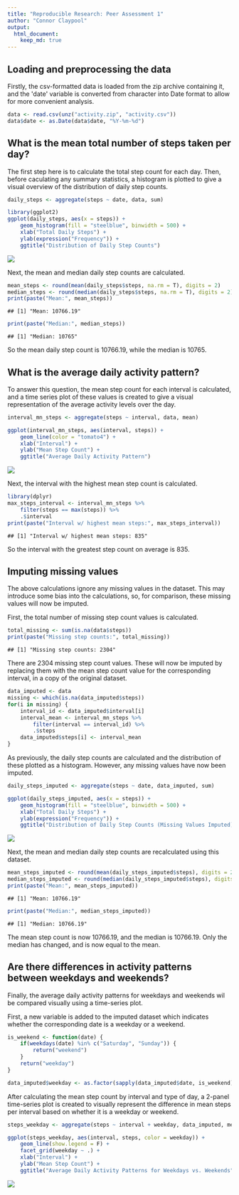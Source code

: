 ```yaml
---
title: "Reproducible Research: Peer Assessment 1"
author: "Connor Claypool"
output: 
  html_document:
    keep_md: true
---
```



## Loading and preprocessing the data

Firstly, the csv-formatted data is loaded from the zip archive containing it, 
and the 'date' variable is converted from character into Date format to allow 
for more convenient analysis.


```r
data <- read.csv(unz("activity.zip", "activity.csv"))
data$date <- as.Date(data$date, "%Y-%m-%d")
```


## What is the mean total number of steps taken per day?

The first step here is to calculate the total step count for each day. Then,
before caculating any summary statistics, a histogram is plotted to give a
visual overview of the distribution of daily step counts.


```r
daily_steps <- aggregate(steps ~ date, data, sum)

library(ggplot2)
ggplot(daily_steps, aes(x = steps)) + 
    geom_histogram(fill = "steelblue", binwidth = 500) +
    xlab("Total Daily Steps") +
    ylab(expression("Frequency")) +
    ggtitle("Distribution of Daily Step Counts")
```

![](PA1_template_files/figure-html/unnamed-chunk-2-1.png)<!-- -->

Next, the mean and median daily step counts are calculated.

```r
mean_steps <- round(mean(daily_steps$steps, na.rm = T), digits = 2)
median_steps <- round(median(daily_steps$steps, na.rm = T), digits = 2)
print(paste("Mean:", mean_steps))
```

```
## [1] "Mean: 10766.19"
```

```r
print(paste("Median:", median_steps))
```

```
## [1] "Median: 10765"
```

So the mean daily step count is 10766.19, while the median is 
10765.

## What is the average daily activity pattern?

To answer this question, the mean step count for each interval is calculated, 
and a time series plot of these values is created to give a visual 
representation of the average activity levels over the day.


```r
interval_mn_steps <- aggregate(steps ~ interval, data, mean)

ggplot(interval_mn_steps, aes(interval, steps)) +
    geom_line(color = "tomato4") +
    xlab("Interval") +
    ylab("Mean Step Count") +
    ggtitle("Average Daily Activity Pattern")
```

![](PA1_template_files/figure-html/unnamed-chunk-4-1.png)<!-- -->

Next, the interval with the highest mean step count is calculated.


```r
library(dplyr)
max_steps_interval <- interval_mn_steps %>% 
    filter(steps == max(steps)) %>% 
    .$interval
print(paste("Interval w/ highest mean steps:", max_steps_interval))
```

```
## [1] "Interval w/ highest mean steps: 835"
```

So the interval with the greatest step count on average is 
835.

## Imputing missing values

The above calculations ignore any missing values in the dataset. This may
introduce some bias into the calculations, so, for comparison, these missing
values will now be imputed.  

First, the total number of missing step count values is calculated.


```r
total_missing <- sum(is.na(data$steps))
print(paste("Missing step counts:", total_missing))
```

```
## [1] "Missing step counts: 2304"
```

There are 2304 missing step count values. These will now be
imputed by replacing them with the mean step count value for the corresponding 
interval, in a copy of the original dataset.


```r
data_imputed <- data
missing <- which(is.na(data_imputed$steps))
for(i in missing) {
    interval_id <- data_imputed$interval[i]
    interval_mean <- interval_mn_steps %>%
        filter(interval == interval_id) %>%
        .$steps
    data_imputed$steps[i] <- interval_mean
}
```

As previously, the daily step counts are calculated and the distribution of
these plotted as a histogram. However, any missing values have now been imputed.


```r
daily_steps_imputed <- aggregate(steps ~ date, data_imputed, sum)

ggplot(daily_steps_imputed, aes(x = steps)) + 
    geom_histogram(fill = "steelblue", binwidth = 500) +
    xlab("Total Daily Steps") +
    ylab(expression("Frequency")) +
    ggtitle("Distribution of Daily Step Counts (Missing Values Imputed)")
```

![](PA1_template_files/figure-html/unnamed-chunk-8-1.png)<!-- -->

Next, the mean and median daily step counts are recalculated using this dataset.


```r
mean_steps_imputed <- round(mean(daily_steps_imputed$steps), digits = 2)
median_steps_imputed <- round(median(daily_steps_imputed$steps), digits = 2)
print(paste("Mean:", mean_steps_imputed))
```

```
## [1] "Mean: 10766.19"
```

```r
print(paste("Median:", median_steps_imputed))
```

```
## [1] "Median: 10766.19"
```

The mean step count is now 10766.19, and the median is 
10766.19. Only the median has changed, and is now 
equal to the mean.

## Are there differences in activity patterns between weekdays and weekends?

Finally, the average daily activity patterns for weekdays and weekends wil be
compared visually using a time-series plot.  

First, a new variable is added to the imputed dataset which indicates whether
the corresponding date is a weekday or a weekend.


```r
is_weekend <- function(date) {
    if(weekdays(date) %in% c("Saturday", "Sunday")) {
        return("weekend")
    }
    return("weekday")
}

data_imputed$weekday <- as.factor(sapply(data_imputed$date, is_weekend))
```

After calculating the mean step count by interval and type of day, a 2-panel 
time-series plot is created to visually represent the difference in mean steps
per interval based on whether it is a weekday or weekend.


```r
steps_weekday <- aggregate(steps ~ interval + weekday, data_imputed, mean)

ggplot(steps_weekday, aes(interval, steps, color = weekday)) + 
    geom_line(show.legend = F) + 
    facet_grid(weekday ~ .) +
    xlab("Interval") +
    ylab("Mean Step Count") +
    ggtitle("Average Daily Activity Patterns for Weekdays vs. Weekends")
```

![](PA1_template_files/figure-html/unnamed-chunk-11-1.png)<!-- -->
